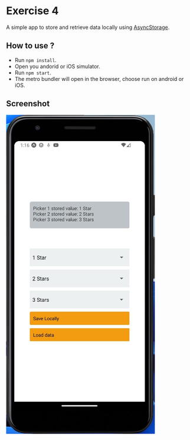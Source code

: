 # Exercise 4

A simple app to store and retrieve data locally using [AsyncStorage](https://react-native-async-storage.github.io/async-storage/).

## How to use ?

- Run `npm install`.
- Open you andorid or iOS simulator.
- Run `npm start`.
- The metro bundler will open in the browser, choose run on android or iOS.

## Screenshot

![demo](./images/demo.jpg)
